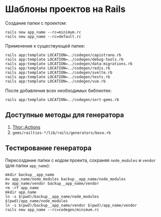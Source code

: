 # Шаблоны проектов на Rails

Создание папки с проектом:

    rails new app_name --rc=minimum.rc
    rails new app_name --rc=default.rc

Применение к существующей папке:

    rails app:template LOCATION=../codegen/capistrano.rb
    rails app:template LOCATION=../codegen/debug-tools.rb
    rails app:template LOCATION=../codegen/data-migrations.rb
    rails app:template LOCATION=../codegen/redis.rb
    rails app:template LOCATION=../codegen/svelte.rb
    rails app:template LOCATION=../codegen/tests.rb
    rails app:template LOCATION=../codegen/vue.rb

После добавления всех необходимых библиотек:

    rails app:template LOCATION=../codegen/sort-gems.rb

## Доступные методы для генератора

1. [Thor::Actions](https://rdoc.info/github/erikhuda/thor/master/Thor/Actions)
2. `gems/railties-*/lib/rails/generators/base.rb`

## Тестирование генератора

Пересоздание папки с кодом проекта, сохраняя `node_modules` и `vendor`
(для папки `app_name`):

    mkdir backup__app_name
    mv app_name/node_modules backup__app_name/node_modules
    mv app_name/vendor backup__app_name/vendor
    rm -rf app_name
    mkdir app_name
    ln -s $(pwd)/backup__app_name/node_modules $(pwd)/app_name/node_modules
    ln -s $(pwd)/backup__app_name/vendor $(pwd)/app_name/vendor
    rails new app_name --rc=codegen/minimum.rc
